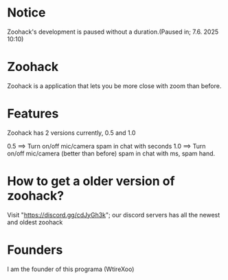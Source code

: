 # Notice

Zoohack's development is paused without a duration.(Paused in; 7.6. 2025 10:10)

# Zoohack

Zoohack is a application that lets you be more close with zoom than before.

# Features

Zoohack has 2 versions currently, 0.5 and 1.0

0.5 ==> Turn on/off mic/camera spam in chat with seconds
1.0 ==> Turn on/off mic/camera (better than before) spam in chat with ms, spam hand.

# How to get a older version of zoohack?

Visit "https://discord.gg/cdJyGh3k"; our discord servers has all the newest and oldest zoohack

# Founders

I am the founder of this programa (WtireXoo) 

